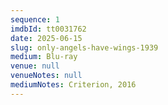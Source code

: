 ```yaml
---
sequence: 1
imdbId: tt0031762
date: 2025-06-15
slug: only-angels-have-wings-1939
medium: Blu-ray
venue: null
venueNotes: null
mediumNotes: Criterion, 2016
---
```



